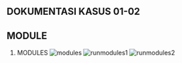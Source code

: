 ## DOKUMENTASI KASUS 01-02 ##

## MODULE ##

1. MODULES
![modules](https://github.com/sekarnurhidayah99/DokumentasiMagang/blob/master/01-02/kasus/module.png)
![runmodules1](https://github.com/sekarnurhidayah99/DokumentasiMagang/blob/master/01-02/kasus/runmodule1.png)
![runmodules2](https://github.com/sekarnurhidayah99/DokumentasiMagang/blob/master/01-02/kasus/runmodule2.png)
